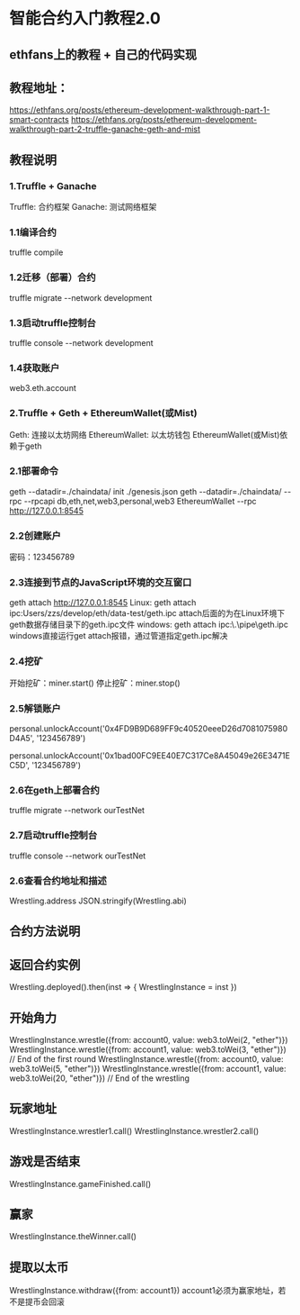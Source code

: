 # 智能合约入门教程2.0

## ethfans上的教程 + 自己的代码实现

## 教程地址： 
https://ethfans.org/posts/ethereum-development-walkthrough-part-1-smart-contracts
https://ethfans.org/posts/ethereum-development-walkthrough-part-2-truffle-ganache-geth-and-mist

## 教程说明
### 1.Truffle + Ganache
Truffle: 合约框架
Ganache: 测试网络框架
### 1.1编译合约
truffle compile
### 1.2迁移（部署）合约
truffle migrate --network development
### 1.3启动truffle控制台
truffle console --network development
### 1.4获取账户
web3.eth.account

### 2.Truffle + Geth + EthereumWallet(或Mist)
Geth: 连接以太坊网络
EthereumWallet: 以太坊钱包
EthereumWallet(或Mist)依赖于geth
### 2.1部署命令
geth --datadir=./chaindata/ init ./genesis.json
geth --datadir=./chaindata/ --rpc --rpcapi db,eth,net,web3,personal,web3
EthereumWallet --rpc http://127.0.0.1:8545
### 2.2创建账户
密码：123456789
### 2.3连接到节点的JavaScript环境的交互窗口
geth attach http://127.0.0.1:8545
Linux: geth attach ipc:Users/zzs/develop/eth/data-test/geth.ipc
attach后面的为在Linux环境下geth数据存储目录下的geth.ipc文件
windows: geth attach ipc:\\.\pipe\geth.ipc
windows直接运行get attach报错，通过管道指定geth.ipc解决
### 2.4挖矿
开始挖矿：miner.start()
停止挖矿：miner.stop()
### 2.5解锁账户
personal.unlockAccount('0x4FD9B9D689FF9c40520eeeD26d7081075980D4A5', '123456789')

personal.unlockAccount('0x1bad00FC9EE40E7C317Ce8A45049e26E3471EC5D', '123456789')
### 2.6在geth上部署合约
truffle migrate --network ourTestNet
### 2.7启动truffle控制台
truffle console --network ourTestNet
### 2.6查看合约地址和描述
Wrestling.address
JSON.stringify(Wrestling.abi)

## 合约方法说明 

## 返回合约实例
Wrestling.deployed().then(inst => { WrestlingInstance = inst })
## 开始角力
WrestlingInstance.wrestle({from: account0, value: web3.toWei(2, "ether")})
WrestlingInstance.wrestle({from: account1, value: web3.toWei(3, "ether")})
// End of the first round
WrestlingInstance.wrestle({from: account0, value: web3.toWei(5, "ether")})
WrestlingInstance.wrestle({from: account1, value: web3.toWei(20, "ether")})
// End of the wrestling
## 玩家地址
WrestlingInstance.wrestler1.call()
WrestlingInstance.wrestler2.call()
## 游戏是否结束
WrestlingInstance.gameFinished.call()
## 赢家
WrestlingInstance.theWinner.call()
## 提取以太币
WrestlingInstance.withdraw({from: account1})
account1必须为赢家地址，若不是提币会回滚